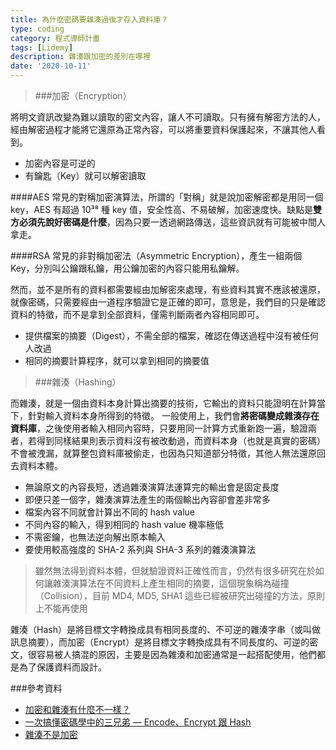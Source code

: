 ```yaml
---
title: 為什麼密碼要雜湊過後才存入資料庫？
type: coding
category: 程式導師計畫
tags: [Lidemy]
description: 雜湊跟加密的差別在哪裡
date: '2020-10-11'
---
```


> ###加密（Encryption）

將明文資訊改變為難以讀取的密文內容，讓人不可讀取。只有擁有解密方法的人，經由解密過程才能將它還原為正常內容，可以將重要資料保護起來，不讓其他人看到。
- 加密內容是可逆的
- 有鑰匙（Key）就可以解密讀取


####AES
常見的對稱加密演算法，所謂的「對稱」就是說加密解密都是用同一個 key，AES 有超過 10³⁸ 種 key 值，安全性高、不易破解，加密速度快。缺點是**雙方必須先說好密碼是什麼**，因為只要一透過網路傳送，這些資訊就有可能被中間人拿走。

####RSA
常見的非對稱加密法（Asymmetric Encryption），產生一組兩個 Key，分別叫公鑰跟私鑰，用公鑰加密的內容只能用私鑰解。


然而，並不是所有的資料都需要經由加解密來處理，有些資料其實不應該被還原，就像密碼，只需要經由一道程序驗證它是正確的即可，意思是，我們目的只是確認資料的特徵，而不是拿到全部資料，僅需判斷兩者內容相同即可。
- 提供檔案的摘要（Digest），不需全部的檔案，確認在傳送過程中沒有被任何人改過
- 相同的摘要計算程序，就可以拿到相同的摘要值

> ###雜湊（Hashing）

而雜湊，就是一個由資料本身計算出摘要的技術，它輸出的資料只能證明在計算當下，針對輸入資料本身所得到的特徵。
一般使用上，我們會**將密碼變成雜湊存在資料庫**，之後使用者輸入相同內容時，只要用同一計算方式重新跑一遍，驗證兩者，若得到同樣結果則表示資料沒有被改動過，而資料本身（也就是真實的密碼）不會被洩漏，就算整包資料庫被偷走，也因為只知道部分特徵，其他人無法還原回去資料本體。
- 無論原文的內容長短，透過雜湊演算法運算完的輸出會是固定長度
- 即便只差一個字，雜湊演算法產生的兩個輸出內容卻會差非常多
- 檔案內容不同就會計算出不同的 hash value
- 不同內容的輸入，得到相同的 hash value 機率極低
- 不需密鑰，也無法逆向解出原本輸入
- 要使用較高強度的 SHA-2 系列與 SHA-3 系列的雜湊演算法

> 雖然無法得到資料本體，但就驗證資料正確性而言，仍然有很多研究在於如何讓雜湊演算法在不同資料上產生相同的摘要，這個現象稱為碰撞（Collision），目前 MD4, MD5, SHA1 這些已經被研究出碰撞的方法，原則上不能再使用

雜湊（Hash）是將目標文字轉換成具有相同長度的、不可逆的雜湊字串（或叫做訊息摘要），而加密（Encrypt）是將目標文字轉換成具有不同長度的、可逆的密文，很容易被人搞混的原因，主要是因為雜湊和加密通常是一起搭配使用，他們都是為了保護資料而設計。

###參考資料
* [加密和雜湊有什麼不一樣？](https://blog.m157q.tw/posts/2017/12/25/differences-between-encryption-and-hashing/)
* [一次搞懂密碼學中的三兄弟 — Encode、Encrypt 跟 Hash](https://medium.com/starbugs/what-are-encoding-encrypt-and-hashing-4b03d40e7b0c)
* [雜湊不是加密](https://dotblogs.com.tw/regionbbs/2017/09/21/hashing_is_not_encryption)